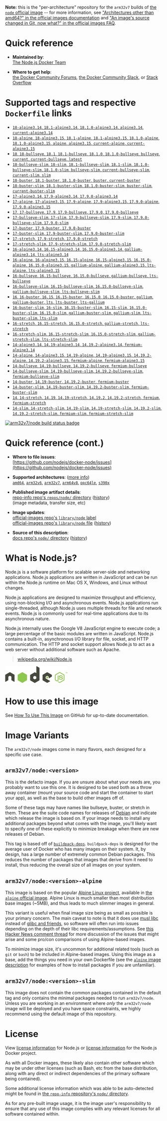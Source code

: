 <!--

********************************************************************************

WARNING:

    DO NOT EDIT "node/README.md"

    IT IS AUTO-GENERATED

    (from the other files in "node/" combined with a set of templates)

********************************************************************************

-->

**Note:** this is the "per-architecture" repository for the `arm32v7` builds of [the `node` official image](https://hub.docker.com/_/node) -- for more information, see ["Architectures other than amd64?" in the official images documentation](https://github.com/docker-library/official-images#architectures-other-than-amd64) and ["An image's source changed in Git, now what?" in the official images FAQ](https://github.com/docker-library/faq#an-images-source-changed-in-git-now-what).

# Quick reference

-	**Maintained by**:  
	[The Node.js Docker Team](https://github.com/nodejs/docker-node)

-	**Where to get help**:  
	[the Docker Community Forums](https://forums.docker.com/), [the Docker Community Slack](https://dockr.ly/slack), or [Stack Overflow](https://stackoverflow.com/search?tab=newest&q=docker)

# Supported tags and respective `Dockerfile` links

-	[`18-alpine3.14`, `18.1-alpine3.14`, `18.1.0-alpine3.14`, `alpine3.14`, `current-alpine3.14`](https://github.com/nodejs/docker-node/blob/38ae136a31e276da1dc6ff6a129a4e429304582d/18/alpine3.14/Dockerfile)
-	[`18-alpine`, `18-alpine3.15`, `18.1-alpine`, `18.1-alpine3.15`, `18.1.0-alpine`, `18.1.0-alpine3.15`, `alpine`, `alpine3.15`, `current-alpine`, `current-alpine3.15`](https://github.com/nodejs/docker-node/blob/38ae136a31e276da1dc6ff6a129a4e429304582d/18/alpine3.15/Dockerfile)
-	[`18`, `18-bullseye`, `18.1`, `18.1-bullseye`, `18.1.0`, `18.1.0-bullseye`, `bullseye`, `current`, `current-bullseye`, `latest`](https://github.com/nodejs/docker-node/blob/38ae136a31e276da1dc6ff6a129a4e429304582d/18/bullseye/Dockerfile)
-	[`18-bullseye-slim`, `18-slim`, `18.1-bullseye-slim`, `18.1-slim`, `18.1.0-bullseye-slim`, `18.1.0-slim`, `bullseye-slim`, `current-bullseye-slim`, `current-slim`, `slim`](https://github.com/nodejs/docker-node/blob/38ae136a31e276da1dc6ff6a129a4e429304582d/18/bullseye-slim/Dockerfile)
-	[`18-buster`, `18.1-buster`, `18.1.0-buster`, `buster`, `current-buster`](https://github.com/nodejs/docker-node/blob/38ae136a31e276da1dc6ff6a129a4e429304582d/18/buster/Dockerfile)
-	[`18-buster-slim`, `18.1-buster-slim`, `18.1.0-buster-slim`, `buster-slim`, `current-buster-slim`](https://github.com/nodejs/docker-node/blob/38ae136a31e276da1dc6ff6a129a4e429304582d/18/buster-slim/Dockerfile)
-	[`17-alpine3.14`, `17.9-alpine3.14`, `17.9.0-alpine3.14`](https://github.com/nodejs/docker-node/blob/2b855be09ac7e83326147026241f42cc02830b04/17/alpine3.14/Dockerfile)
-	[`17-alpine`, `17-alpine3.15`, `17.9-alpine`, `17.9-alpine3.15`, `17.9.0-alpine`, `17.9.0-alpine3.15`](https://github.com/nodejs/docker-node/blob/2b855be09ac7e83326147026241f42cc02830b04/17/alpine3.15/Dockerfile)
-	[`17`, `17-bullseye`, `17.9`, `17.9-bullseye`, `17.9.0`, `17.9.0-bullseye`](https://github.com/nodejs/docker-node/blob/2b855be09ac7e83326147026241f42cc02830b04/17/bullseye/Dockerfile)
-	[`17-bullseye-slim`, `17-slim`, `17.9-bullseye-slim`, `17.9-slim`, `17.9.0-bullseye-slim`, `17.9.0-slim`](https://github.com/nodejs/docker-node/blob/2b855be09ac7e83326147026241f42cc02830b04/17/bullseye-slim/Dockerfile)
-	[`17-buster`, `17.9-buster`, `17.9.0-buster`](https://github.com/nodejs/docker-node/blob/2b855be09ac7e83326147026241f42cc02830b04/17/buster/Dockerfile)
-	[`17-buster-slim`, `17.9-buster-slim`, `17.9.0-buster-slim`](https://github.com/nodejs/docker-node/blob/2b855be09ac7e83326147026241f42cc02830b04/17/buster-slim/Dockerfile)
-	[`17-stretch`, `17.9-stretch`, `17.9.0-stretch`](https://github.com/nodejs/docker-node/blob/2b855be09ac7e83326147026241f42cc02830b04/17/stretch/Dockerfile)
-	[`17-stretch-slim`, `17.9-stretch-slim`, `17.9.0-stretch-slim`](https://github.com/nodejs/docker-node/blob/2b855be09ac7e83326147026241f42cc02830b04/17/stretch-slim/Dockerfile)
-	[`16-alpine3.14`, `16.15-alpine3.14`, `16.15.0-alpine3.14`, `gallium-alpine3.14`, `lts-alpine3.14`](https://github.com/nodejs/docker-node/blob/4e0fff70002f51c2b121c9b231917abcb63d2b1a/16/alpine3.14/Dockerfile)
-	[`16-alpine`, `16-alpine3.15`, `16.15-alpine`, `16.15-alpine3.15`, `16.15.0-alpine`, `16.15.0-alpine3.15`, `gallium-alpine`, `gallium-alpine3.15`, `lts-alpine`, `lts-alpine3.15`](https://github.com/nodejs/docker-node/blob/4e0fff70002f51c2b121c9b231917abcb63d2b1a/16/alpine3.15/Dockerfile)
-	[`16-bullseye`, `16.15-bullseye`, `16.15.0-bullseye`, `gallium-bullseye`, `lts-bullseye`](https://github.com/nodejs/docker-node/blob/4e0fff70002f51c2b121c9b231917abcb63d2b1a/16/bullseye/Dockerfile)
-	[`16-bullseye-slim`, `16.15-bullseye-slim`, `16.15.0-bullseye-slim`, `gallium-bullseye-slim`, `lts-bullseye-slim`](https://github.com/nodejs/docker-node/blob/4e0fff70002f51c2b121c9b231917abcb63d2b1a/16/bullseye-slim/Dockerfile)
-	[`16`, `16-buster`, `16.15`, `16.15-buster`, `16.15.0`, `16.15.0-buster`, `gallium`, `gallium-buster`, `lts`, `lts-buster`, `lts-gallium`](https://github.com/nodejs/docker-node/blob/4e0fff70002f51c2b121c9b231917abcb63d2b1a/16/buster/Dockerfile)
-	[`16-buster-slim`, `16-slim`, `16.15-buster-slim`, `16.15-slim`, `16.15.0-buster-slim`, `16.15.0-slim`, `gallium-buster-slim`, `gallium-slim`, `lts-buster-slim`, `lts-slim`](https://github.com/nodejs/docker-node/blob/4e0fff70002f51c2b121c9b231917abcb63d2b1a/16/buster-slim/Dockerfile)
-	[`16-stretch`, `16.15-stretch`, `16.15.0-stretch`, `gallium-stretch`, `lts-stretch`](https://github.com/nodejs/docker-node/blob/4e0fff70002f51c2b121c9b231917abcb63d2b1a/16/stretch/Dockerfile)
-	[`16-stretch-slim`, `16.15-stretch-slim`, `16.15.0-stretch-slim`, `gallium-stretch-slim`, `lts-stretch-slim`](https://github.com/nodejs/docker-node/blob/4e0fff70002f51c2b121c9b231917abcb63d2b1a/16/stretch-slim/Dockerfile)
-	[`14-alpine3.14`, `14.19-alpine3.14`, `14.19.2-alpine3.14`, `fermium-alpine3.14`](https://github.com/nodejs/docker-node/blob/34b6fe9dc8f6d1bd2319d1cf0b418be2dbcf2ff6/14/alpine3.14/Dockerfile)
-	[`14-alpine`, `14-alpine3.15`, `14.19-alpine`, `14.19-alpine3.15`, `14.19.2-alpine`, `14.19.2-alpine3.15`, `fermium-alpine`, `fermium-alpine3.15`](https://github.com/nodejs/docker-node/blob/34b6fe9dc8f6d1bd2319d1cf0b418be2dbcf2ff6/14/alpine3.15/Dockerfile)
-	[`14-bullseye`, `14.19-bullseye`, `14.19.2-bullseye`, `fermium-bullseye`](https://github.com/nodejs/docker-node/blob/34b6fe9dc8f6d1bd2319d1cf0b418be2dbcf2ff6/14/bullseye/Dockerfile)
-	[`14-bullseye-slim`, `14.19-bullseye-slim`, `14.19.2-bullseye-slim`, `fermium-bullseye-slim`](https://github.com/nodejs/docker-node/blob/34b6fe9dc8f6d1bd2319d1cf0b418be2dbcf2ff6/14/bullseye-slim/Dockerfile)
-	[`14-buster`, `14.19-buster`, `14.19.2-buster`, `fermium-buster`](https://github.com/nodejs/docker-node/blob/34b6fe9dc8f6d1bd2319d1cf0b418be2dbcf2ff6/14/buster/Dockerfile)
-	[`14-buster-slim`, `14.19-buster-slim`, `14.19.2-buster-slim`, `fermium-buster-slim`](https://github.com/nodejs/docker-node/blob/34b6fe9dc8f6d1bd2319d1cf0b418be2dbcf2ff6/14/buster-slim/Dockerfile)
-	[`14`, `14-stretch`, `14.19`, `14.19-stretch`, `14.19.2`, `14.19.2-stretch`, `fermium`, `fermium-stretch`](https://github.com/nodejs/docker-node/blob/34b6fe9dc8f6d1bd2319d1cf0b418be2dbcf2ff6/14/stretch/Dockerfile)
-	[`14-slim`, `14-stretch-slim`, `14.19-slim`, `14.19-stretch-slim`, `14.19.2-slim`, `14.19.2-stretch-slim`, `fermium-slim`, `fermium-stretch-slim`](https://github.com/nodejs/docker-node/blob/34b6fe9dc8f6d1bd2319d1cf0b418be2dbcf2ff6/14/stretch-slim/Dockerfile)

[![arm32v7/node build status badge](https://img.shields.io/jenkins/s/https/doi-janky.infosiftr.net/job/multiarch/job/arm32v7/job/node.svg?label=arm32v7/node%20%20build%20job)](https://doi-janky.infosiftr.net/job/multiarch/job/arm32v7/job/node/)

# Quick reference (cont.)

-	**Where to file issues**:  
	[https://github.com/nodejs/docker-node/issues](https://github.com/nodejs/docker-node/issues)

-	**Supported architectures**: ([more info](https://github.com/docker-library/official-images#architectures-other-than-amd64))  
	[`amd64`](https://hub.docker.com/r/amd64/node/), [`arm32v6`](https://hub.docker.com/r/arm32v6/node/), [`arm32v7`](https://hub.docker.com/r/arm32v7/node/), [`arm64v8`](https://hub.docker.com/r/arm64v8/node/), [`ppc64le`](https://hub.docker.com/r/ppc64le/node/), [`s390x`](https://hub.docker.com/r/s390x/node/)

-	**Published image artifact details**:  
	[repo-info repo's `repos/node/` directory](https://github.com/docker-library/repo-info/blob/master/repos/node) ([history](https://github.com/docker-library/repo-info/commits/master/repos/node))  
	(image metadata, transfer size, etc)

-	**Image updates**:  
	[official-images repo's `library/node` label](https://github.com/docker-library/official-images/issues?q=label%3Alibrary%2Fnode)  
	[official-images repo's `library/node` file](https://github.com/docker-library/official-images/blob/master/library/node) ([history](https://github.com/docker-library/official-images/commits/master/library/node))

-	**Source of this description**:  
	[docs repo's `node/` directory](https://github.com/docker-library/docs/tree/master/node) ([history](https://github.com/docker-library/docs/commits/master/node))

# What is Node.js?

Node.js is a software platform for scalable server-side and networking applications. Node.js applications are written in JavaScript and can be run within the Node.js runtime on Mac OS X, Windows, and Linux without changes.

Node.js applications are designed to maximize throughput and efficiency, using non-blocking I/O and asynchronous events. Node.js applications run single-threaded, although Node.js uses multiple threads for file and network events. Node.js is commonly used for real-time applications due to its asynchronous nature.

Node.js internally uses the Google V8 JavaScript engine to execute code; a large percentage of the basic modules are written in JavaScript. Node.js contains a built-in, asynchronous I/O library for file, socket, and HTTP communication. The HTTP and socket support allows Node.js to act as a web server without additional software such as Apache.

> [wikipedia.org/wiki/Node.js](https://en.wikipedia.org/wiki/Node.js)

![logo](https://raw.githubusercontent.com/docker-library/docs/01c12653951b2fe592c1f93a13b4e289ada0e3a1/node/logo.png)

# How to use this image

See [How To Use This Image](https://github.com/nodejs/docker-node/blob/master/README.md#how-to-use-this-image) on GitHub for up-to-date documentation.

# Image Variants

The `arm32v7/node` images come in many flavors, each designed for a specific use case.

## `arm32v7/node:<version>`

This is the defacto image. If you are unsure about what your needs are, you probably want to use this one. It is designed to be used both as a throw away container (mount your source code and start the container to start your app), as well as the base to build other images off of.

Some of these tags may have names like bullseye, buster, or stretch in them. These are the suite code names for releases of [Debian](https://wiki.debian.org/DebianReleases) and indicate which release the image is based on. If your image needs to install any additional packages beyond what comes with the image, you'll likely want to specify one of these explicitly to minimize breakage when there are new releases of Debian.

This tag is based off of [`buildpack-deps`](https://hub.docker.com/_/buildpack-deps/). `buildpack-deps` is designed for the average user of Docker who has many images on their system. It, by design, has a large number of extremely common Debian packages. This reduces the number of packages that images that derive from it need to install, thus reducing the overall size of all images on your system.

## `arm32v7/node:<version>-alpine`

This image is based on the popular [Alpine Linux project](https://alpinelinux.org), available in [the `alpine` official image](https://hub.docker.com/_/alpine). Alpine Linux is much smaller than most distribution base images (~5MB), and thus leads to much slimmer images in general.

This variant is useful when final image size being as small as possible is your primary concern. The main caveat to note is that it does use [musl libc](https://musl.libc.org) instead of [glibc and friends](https://www.etalabs.net/compare_libcs.html), so software will often run into issues depending on the depth of their libc requirements/assumptions. See [this Hacker News comment thread](https://news.ycombinator.com/item?id=10782897) for more discussion of the issues that might arise and some pro/con comparisons of using Alpine-based images.

To minimize image size, it's uncommon for additional related tools (such as `git` or `bash`) to be included in Alpine-based images. Using this image as a base, add the things you need in your own Dockerfile (see the [`alpine` image description](https://hub.docker.com/_/alpine/) for examples of how to install packages if you are unfamiliar).

## `arm32v7/node:<version>-slim`

This image does not contain the common packages contained in the default tag and only contains the minimal packages needed to run `arm32v7/node`. Unless you are working in an environment where *only* the `arm32v7/node` image will be deployed and you have space constraints, we highly recommend using the default image of this repository.

# License

View [license information](https://github.com/nodejs/node/blob/master/LICENSE) for Node.js or [license information](https://github.com/nodejs/docker-node/blob/master/LICENSE) for the Node.js Docker project.

As with all Docker images, these likely also contain other software which may be under other licenses (such as Bash, etc from the base distribution, along with any direct or indirect dependencies of the primary software being contained).

Some additional license information which was able to be auto-detected might be found in [the `repo-info` repository's `node/` directory](https://github.com/docker-library/repo-info/tree/master/repos/node).

As for any pre-built image usage, it is the image user's responsibility to ensure that any use of this image complies with any relevant licenses for all software contained within.
